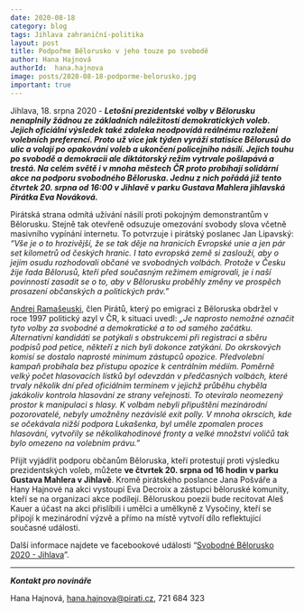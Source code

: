 ```yaml
---
date: 2020-08-18
category: blog
tags: Jihlava zahraniční-politika 
layout: post
title: Podpořme Bělorusko v jeho touze po svobodě
author: Hana Hajnová
authorId:  hana.hajnova
image: posts/2020-08-18-podporme-belorusko.jpg
important: true
---
```


Jihlava, 18. srpna 2020 - ***Letošní prezidentské volby v Bělorusku nenaplnily žádnou ze základních náležitostí demokratických voleb. Jejich oficiální výsledek také zdaleka neodpovídá reálnému rozložení volebních preferencí. Proto už více jak týden vyráží statisíce Bělorusů do ulic a volají po opakování voleb a ukončení policejního násilí. Jejich touhu po svobodě a demokracii ale diktátorský režim vytrvale pošlapává a trestá. Na celém světě i v mnoha městech ČR proto probíhají solidární akce na podporu svobodného Běloruska. Jednu z nich pořádá již tento čtvrtek 20. srpna od 16:00 v Jihlavě v parku Gustava Mahlera jihlavská Pirátka Eva Nováková.*** 

Pirátská strana odmítá užívání násilí proti pokojným demonstrantům v Bělorusku. Stejně tak otevřeně odsuzuje omezování svobody slova včetně masivního vypínání internetu. To potvrzuje i pirátský poslanec Jan Lipavský: *“Vše je o to hrozivější, že se tak děje na hranicích Evropské unie a jen pár set kilometrů od českých hranic. I tato evropská země si zaslouží, aby o jejím osudu rozhodovali občané ve svobodných volbách. Protože v Česku žije řada Bělorusů, kteří před současným režimem emigrovali, je i naší povinností zasadit se o to, aby v Bělorusku proběhly změny ve prospěch prosazení občanských a politických práv.”*

[Andrej Ramašeuski](https://www.facebook.com/1036986463173677/posts/1472927499579569/?d=n), člen Pirátů, který po emigraci z Běloruska obdržel v roce 1997 politický azyl v ČR, k situaci uvedl: *„Je naprosto nemožné označit tyto volby za svobodné a demokratické a to od samého začátku. Alternativní kandidáti se potýkali s obstrukcemi při registraci a sběru podpisů pod petice, někteří z nich byli dokonce zatýkáni. Do okrskových komisí se dostalo naprosté minimum zástupců opozice. Předvolební kampaň probíhala bez přístupu opozice k centrálním médiím. Poměrně velký počet hlasovacích lístků byl odevzdán v předčasných volbách, které trvaly několik dní před oficiálním termínem v jejichž průběhu chyběla jakákoliv kontrola hlasování ze strany veřejnosti. To otevíralo neomezený prostor k manipulaci s hlasy. K volbám nebyli připuštěni mezinárodní pozorovatelé, nebyly umožněny nezávislé exit polly. V mnoha okrscích, kde se očekávala nižší podpora Lukašenka, byl uměle zpomalen proces hlasování, vytvořily se několikahodinové fronty a velké množství voličů tak bylo omezeno na volebním právu.”*

Přijít vyjádřit podporu občanům Běloruska, kteří protestují proti výsledku prezidentských voleb, můžete **ve čtvrtek 20. srpna od 16 hodin v parku Gustava Mahlera v Jihlavě**. Kromě pirátského poslance Jana Pošváře a Hany Hajnové na akci vystoupí Eva Decroix a zástupci běloruské komunity, kteří se na organizaci akce podílejí. Běloruskou poezii bude recitovat Aleš Kauer a účast na akci přislíbili i umělci a umělkyně z Vysočiny, kteří se připojí k mezinárodní výzvě a přímo na místě vytvoří dílo reflektující současné události.

Další informace najdete ve facebookové události “[Svobodné Bělorusko 2020 - Jihlava](https://www.facebook.com/events/716618425567624)”. 

---

***Kontakt pro novináře***

Hana Hajnová, <hana.hajnova@pirati.cz>, 721 684 323

